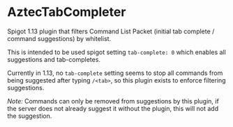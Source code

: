 # AztecTabCompleter
Spigot 1.13 plugin that filters Command List Packet (initial tab complete / command suggestions) by whitelist.

This is intended to be used spigot setting `tab-complete: 0` which enables all suggestions and tab-completes.

Currently in 1.13, no `tab-complete` setting seems to stop all commands from being suggested after typing `/<tab>`, so this plugin exists to enforce filtering suggestions.

*Note:* Commands can only be removed from suggestions by this plugin, if the server does not already suggest it without the plugin, this will not add the suggestion.
